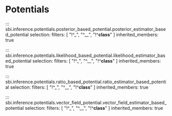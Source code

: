# Potentials

::: sbi.inference.potentials.posterior_based_potential.posterior_estimator_based_potential
    selection:
      filters: [ "!^_", "^__", "!^__class__" ]
      inherited_members: true

::: sbi.inference.potentials.likelihood_based_potential.likelihood_estimator_based_potential
    selection:
      filters: [ "!^_", "^__", "!^__class__" ]
      inherited_members: true

::: sbi.inference.potentials.ratio_based_potential.ratio_estimator_based_potential
    selection:
      filters: [ "!^_", "^__", "!^__class__" ]
      inherited_members: true

::: sbi.inference.potentials.vector_field_potential.vector_field_estimator_based_potential
    selection:
      filters: [ "!^_", "^__", "!^__class__" ]
      inherited_members: true
